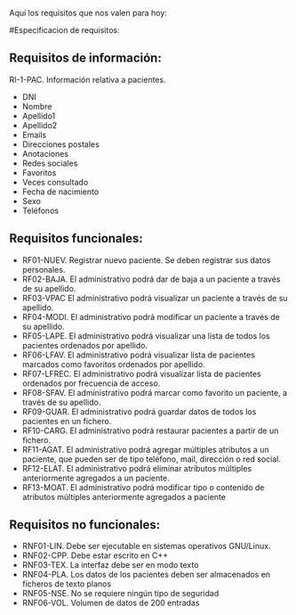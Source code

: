 Aquí los requisitos que nos valen para hoy:

#Especificacion de requisitos:


Requisitos de información:
--------------------------

RI-1-PAC. Información relativa a pacientes.

- DNI
- Nombre
- Apellido1
- Apellido2
- Emails
- Direcciones postales
- Anotaciones
- Redes sociales
- Favoritos
- Veces consultado
- Fecha de nacimiento
- Sexo
- Teléfonos


Requisitos funcionales:
-----------------------

- RF01-NUEV. Registrar nuevo paciente. Se deben registrar sus datos personales.
- RF02-BAJA. El administrativo podrá dar de baja a un paciente a través de su apellido.
- RF03-VPAC El administrativo podrá visualizar un paciente a través de su apellido.
- RF04-MODI. El administrativo podrá modificar un paciente a través de su apellido.
- RF05-LAPE. El administrativo podrá visualizar una lista de todos los pacientes ordenados por apellido.
- RF06-LFAV. El administrativo podrá visualizar lista de pacientes marcados como favoritos ordenados por apellido.
- RF07-LFREC. El administrativo podrá visualizar lista de pacientes ordenados por frecuencia de acceso.
- RF08-SFAV. El administrativo podrá marcar como favorito un paciente, a través de su apellido.
- RF09-GUAR. El administrativo podrá guardar datos de todos los pacientes en un fichero.
- RF10-CARG. El administrativo podrá restaurar pacientes a partir de un fichero.
- RF11-AGAT. El administrativo podrá agregar múltiples atributos  a un paciente, que pueden ser de tipo teléfono, mail, dirección o red social.
- RF12-ELAT. El administrativo podrá eliminar atributos múltiples anteriormente agregados a un paciente.
- RF13-MOAT. El administrativo podrá modificar tipo o contenido de atributos múltiples anteriormente agregados a paciente

Requisitos no funcionales:
--------------------------

- RNF01-LIN. Debe ser ejecutable en sistemas operativos GNU/Linux.
- RNF02-CPP. Debe estar escrito en C++
- RNF03-TEX. La interfaz debe ser en modo texto
- RNF04-PLA. Los datos de los pacientes deben ser almacenados en ficheros de texto planos
- RNF05-NSE. No se requiere ningún tipo de seguridad
- RNF06-VOL. Volumen de datos de 200 entradas



























